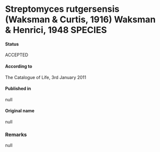 # Streptomyces rutgersensis (Waksman & Curtis, 1916) Waksman & Henrici, 1948 SPECIES

#### Status
ACCEPTED

#### According to
The Catalogue of Life, 3rd January 2011

#### Published in
null

#### Original name
null

### Remarks
null